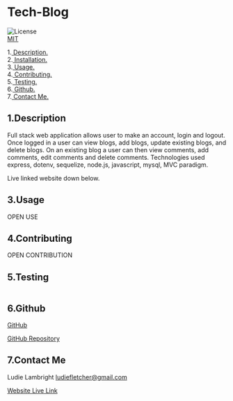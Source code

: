 # Tech-Blog

![License](https://img.shields.io/badge/License-MIT-orange.svg) <br> [MIT](https://opensource.org/licenses/MIT)

1.[ Description. ](#desc)
<br>
2.[ Installation. ](#inst)
<br>
3.[ Usage. ](#use)
<br>
4.[ Contributing. ](#contr)
<br>
5.[ Testing. ](#test)
<br>
6.[ Github. ](#git)
<br>
7.[ Contact Me.](#conta)
<br>

<a id="desc"></a>
## 1.Description

Full stack web application allows user to make an account, login and logout. Once logged in a user can view blogs, add blogs, update existing blogs, and delete blogs. On an existing blog a user can then view comments, add comments, edit comments and delete comments.
Technologies used express, dotenv, sequelize, node.js, javascript, mysql, MVC paradigm.

<a id="inst"></a>
Live linked website down below.

<a id="use"></a>
## 3.Usage

OPEN USE

<a id="contr"></a>
## 4.Contributing

OPEN CONTRIBUTION

<a id="test"></a>
## 5.Testing
```

```
<a id="git"></a>
## 6.Github

[GitHub](https://github.com/veidul)

[GitHub Repository](https://github.com/veidul/Tech-Blog)

<a id="conta"></a>
## 7.Contact Me
Ludie Lambright
ludiefletcher@gmail.com

[Website Live Link]()
